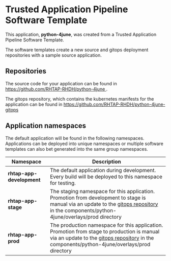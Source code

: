# Trusted Application Pipeline Software Template

This application, **python-4june**, was created from a Trusted Application Pipeline Software Template.

The software templates create a new source and gitops deployment repositories with a sample source application. 

## Repositories

The source code for your application can be found in [https://github.com/RHTAP-RHDH/python-4june ](https://github.com/RHTAP-RHDH/python-4june ).
 
The gitops repository, which contains the kubernetes manifests for the application can be found in 
[https://github.com/RHTAP-RHDH/python-4june-gitops ](https://github.com/RHTAP-RHDH/python-4june-gitops ) 

## Application namespaces 

The default application will be found in the following namespaces. Applications can be deployed into unique namespaces or multiple software templates can also bet generated into the same group namespaces.  

|  Namespace   |  Description   |  
| -------- | -------- |   
| **rhtap-app-development** | The default application during development. Every build will be deployed to this namespace for testing. | 
| **rhtap-app-stage** | The staging namespace for this application. Promotion from development to stage is manual via an update to the [gitops repository](https://github.com/RHTAP-RHDH/python-4june-gitops ) in the components/python-4june/overlays/prod directory |  
| **rhtap-app-prod** | The production namespace for this application. Promotion from stage to production is manual via an update to the [gitops repository](https://github.com/RHTAP-RHDH/python-4june-gitops ) in the components/python-4june/overlays/prod directory | 